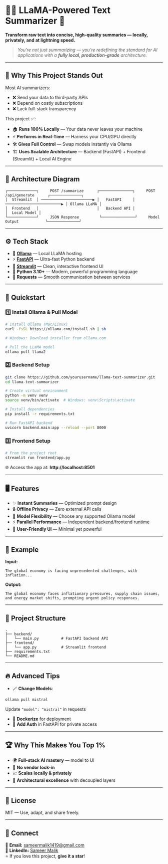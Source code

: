 # 🦙✨ LLaMA-Powered Text Summarizer 🚀  
**Transform raw text into concise, high-quality summaries — locally, privately, and at lightning speed.**  

> _You’re not just summarizing — you’re redefining the standard for AI applications with a **fully local, production-grade** architecture._  

---

## 🌟 Why This Project Stands Out
Most AI summarizers:
- ❌ Send your data to third-party APIs  
- ❌ Depend on costly subscriptions  
- ❌ Lack full-stack transparency  

This project ✅:
- 🏠 **Runs 100% Locally** — Your data never leaves your machine  
- ⚡ **Performs in Real-Time** — Harness your CPU/GPU directly  
- 🛠 **Gives Full Control** — Swap models instantly via Ollama  
- 🏗 **Uses Scalable Architecture** — Backend (FastAPI) + Frontend (Streamlit) + Local AI Engine  

---

## 🧩 Architecture Diagram
```
┌─────────────┐     POST /summarize      ┌───────────────┐     POST /api/generate      ┌──────────────┐
│  Streamlit  │ ───────────────────────▶ │   FastAPI     │ ─────────────────────────▶ │ Ollama LLaMA │
│  Frontend   │                          │   Backend API │                             │  Local Model │
└─────────────┘     JSON Response         └───────────────┘     Model Output            └──────────────┘
```

---

## ⚙️ Tech Stack
- 🦙 **[Ollama](https://ollama.com/)** — Local LLaMA hosting  
- ⚡ **[FastAPI](https://fastapi.tiangolo.com/)** — Ultra-fast Python backend  
- 🎨 **[Streamlit](https://streamlit.io/)** — Clean, interactive frontend UI  
- 🐍 **Python 3.10+** — Modern, powerful programming language  
- 🔗 **Requests** — Smooth communication between services  

---

## 🚀 Quickstart

### 1️⃣ Install Ollama & Pull Model
```bash
# Install Ollama (Mac/Linux)
curl -fsSL https://ollama.com/install.sh | sh

# Windows: Download installer from ollama.com

# Pull the LLaMA model
ollama pull llama2
```

### 2️⃣ Backend Setup
```bash
git clone https://github.com/yourusername/llama-text-summarizer.git
cd llama-text-summarizer

# Create virtual environment
python -m venv venv
source venv/bin/activate  # Windows: venv\Scripts\activate

# Install dependencies
pip install -r requirements.txt

# Run FastAPI backend
uvicorn backend.main:app --reload --port 8000
```

### 3️⃣ Frontend Setup
```bash
# From the project root
streamlit run frontend/app.py
```
🌐 Access the app at: **http://localhost:8501**

---

## 🖥️ Features
- ✨ **Instant Summaries** — Optimized prompt design  
- 🔒 **Offline Privacy** — Zero external API calls  
- 🔄 **Model Flexibility** — Choose any supported Ollama model  
- ⚡ **Parallel Performance** — Independent backend/frontend runtime  
- 📜 **User-Friendly UI** — Minimal yet powerful  

---

## 🧪 Example
**Input:**
```
The global economy is facing unprecedented challenges, with inflation...
```
**Output:**
```
The global economy faces inflationary pressures, supply chain issues, and energy market shifts, prompting urgent policy responses.
```

---

## 📂 Project Structure
```
.
├── backend/
│   └── main.py          # FastAPI backend API
├── frontend/
│   └── app.py           # Streamlit frontend
├── requirements.txt
└── README.md
```

---

## 🔥 Advanced Tips
- 🪄 **Change Models**:
```bash
ollama pull mistral
```
Update `"model": "mistral"` in requests  
- 🐳 **Dockerize** for deployment  
- 🔐 **Add Auth** in FastAPI for private access  

---

## 🏆 Why This Makes You Top 1%
- 🌍 **Full-stack AI mastery** — model to UI  
- 🚫 **No vendor lock-in**  
- 📈 **Scales locally & privately**  
- 🧠 **Architectural excellence** with decoupled layers  

---

## 📜 License
MIT — Use, adapt, and share freely.

---

## 🤝 Connect
📧 **Email:** [sameermalik1419@gmail.com](mailto:sameermalik1419@gmail.com)  
💼 **LinkedIn:** [Sameer Malik](https://www.linkedin.com/in/sameer-malik-b5b8772b9)  
⭐ If you love this project, **give it a star**!
